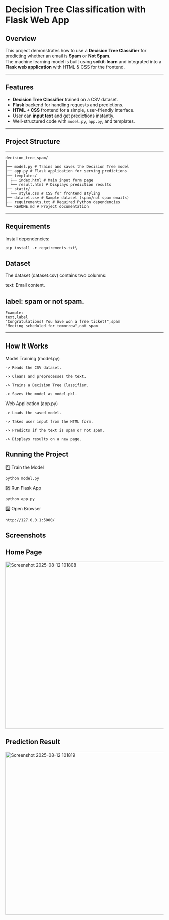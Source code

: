 # Decision Tree Classification with Flask Web App

##  Overview
This project demonstrates how to use a **Decision Tree Classifier** for predicting whether an email is **Spam** or **Not Spam**.  
The machine learning model is built using **scikit-learn** and integrated into a **Flask web application** with HTML & CSS for the frontend.

---

##  Features
- **Decision Tree Classifier** trained on a CSV dataset.
- **Flask** backend for handling requests and predictions.
- **HTML + CSS** frontend for a simple, user-friendly interface.
- User can **input text** and get predictions instantly.
- Well-structured code with `model.py`, `app.py`, and templates.

---

## Project Structure
---
```
decision_tree_spam/
│
├── model.py # Trains and saves the Decision Tree model
├── app.py # Flask application for serving predictions
├── templates/
│ ├── index.html # Main input form page
│ └── result.html # Displays prediction results
├── static/
│ └── style.css # CSS for frontend styling
├── dataset.csv # Sample dataset (spam/not spam emails)
├── requirements.txt # Required Python dependencies
└── README.md # Project documentation
```
---

##  Requirements

Install dependencies:
```
pip install -r requirements.txt\

```
## Dataset
The dataset (dataset.csv) contains two columns:

text: Email content.

label: spam or not spam.
---
```
Example:
text,label
"Congratulations! You have won a free ticket!",spam
"Meeting scheduled for tomorrow",not spam
```
---
## How It Works
  Model Training (model.py)

    -> Reads the CSV dataset.

    -> Cleans and preprocesses the text.

    -> Trains a Decision Tree Classifier.

    -> Saves the model as model.pkl.

  Web Application (app.py)

    -> Loads the saved model.

    -> Takes user input from the HTML form.

    -> Predicts if the text is spam or not spam.

    -> Displays results on a new page.

##  Running the Project
  1️⃣ Train the Model
  ```
python model.py
```
2️⃣ Run Flask App
```
python app.py
```
3️⃣ Open Browser
```
http://127.0.0.1:5000/
```
## Screenshots
  Home Page
  ---
  <img width="894" height="530" alt="Screenshot 2025-08-12 101808" src="https://github.com/user-attachments/assets/7fa843c3-d5d1-49c0-b7e8-4b543439705f" />
  
  Prediction Result
  ---
  <img width="896" height="518" alt="Screenshot 2025-08-12 101819" src="https://github.com/user-attachments/assets/5ce7eccb-defb-4191-9b0d-c9c25a6d4e47" />

  
